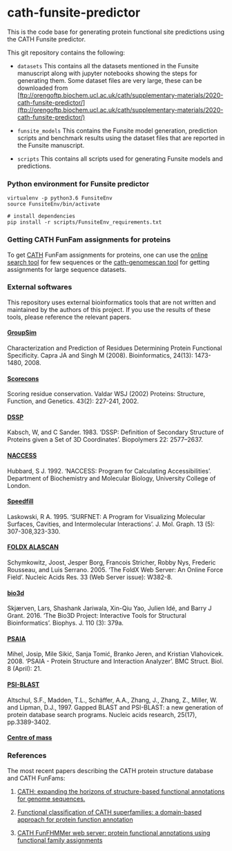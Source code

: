 # cath-funsite-predictor

This is the code base for generating protein functional site predictions using the CATH Funsite predictor.

This git repository contains the following:

* `datasets`
  This contains all the datasets mentioned in the Funsite manuscript along with jupyter notebooks showing the steps for generating them.
  Some dataset files are very large, these can be downloaded from [ftp://orengoftp.biochem.ucl.ac.uk/cath/supplementary-materials/2020-cath-funsite-predictor/](ftp://orengoftp.biochem.ucl.ac.uk/cath/supplementary-materials/2020-cath-funsite-predictor/)

* `funsite_models`
  This contains the Funsite model generation, prediction scripts and benchmark results using the dataset files that are reported in the Funsite manuscript.

* `scripts`
  This contains all scripts used for generating Funsite models and predictions.


### Python environment for Funsite predictor
```
virtualenv -p python3.6 FunsiteEnv
source FunsiteEnv/bin/activate

# install dependencies
pip install -r scripts/FunsiteEnv_requirements.txt
```

### Getting CATH FunFam assignments for proteins

To get [CATH](http://www.cathdb.info/wiki) FunFam assignments for proteins, one can use the [online search tool](http://www.cathdb.info/search/by_sequence) for few sequences or the [cath-genomescan tool](https://github.com/UCLOrengoGroup/cath-tools-genomescan) for getting assignments for large sequence datasets.

### External softwares

This repository uses external bioinformatics tools that are not written and maintained by the authors of this project. If you use the results of these tools, please reference the relevant papers.

#### [GroupSim](https://compbio.cs.princeton.edu/specificity/)
Characterization and Prediction of Residues Determining Protein Functional Specificity. Capra JA and Singh M (2008). Bioinformatics, 24(13): 1473-1480, 2008.

#### [Scorecons](https://www.ebi.ac.uk/thornton-srv/databases/cgi-bin/valdar/scorecons_server.pl)
Scoring residue conservation. Valdar WSJ (2002)
Proteins: Structure, Function, and Genetics. 43(2): 227-241, 2002.

#### [DSSP](https://swift.cmbi.umcn.nl/gv/dssp/DSSP_3.html)
Kabsch, W, and C Sander. 1983. ‘DSSP: Definition of Secondary Structure of Proteins given a Set of 3D Coordinates’. Biopolymers 22: 2577–2637.

#### [NACCESS](http://www.bioinf.manchester.ac.uk/naccess/)
Hubbard, S J. 1992. ‘NACCESS: Program for Calculating Accessibilities’. Department of Biochemistry and Molecular Biology, University College of London.

#### [Speedfill](https://www.ebi.ac.uk/thornton-srv/software/SURFNET/)
Laskowski, R A. 1995. ‘SURFNET: A Program for Visualizing Molecular Surfaces, Cavities, and Intermolecular Interactions’. J. Mol. Graph. 13 (5): 307-308,323-330.

#### [FOLDX ALASCAN](http://foldxsuite.crg.eu/command/AlaScan)
Schymkowitz, Joost, Jesper Borg, Francois Stricher, Robby Nys, Frederic Rousseau, and Luis Serrano. 2005. ‘The FoldX Web Server: An Online Force Field’. Nucleic Acids Res. 33 (Web Server issue): W382-8.

#### [bio3d](https://cran.r-project.org/web/packages/bio3d/index.html)
Skjærven, Lars, Shashank Jariwala, Xin-Qiu Yao, Julien Idé, and Barry J Grant. 2016. ‘The Bio3D Project: Interactive Tools for Structural Bioinformatics’. Biophys. J. 110 (3): 379a.

#### [PSAIA](http://bioinfo.zesoi.fer.hr/index.php/en/10-category-en-gb/tools-en/19-psaia-en)
Mihel, Josip, Mile Sikić, Sanja Tomić, Branko Jeren, and Kristian Vlahovicek. 2008. ‘PSAIA - Protein Structure and Interaction Analyzer’. BMC Struct. Biol. 8 (April): 21.

#### [PSI-BLAST](http://www.biology.wustl.edu/gcg/psiblast.html)
Altschul, S.F., Madden, T.L., Schäffer, A.A., Zhang, J., Zhang, Z., Miller, W. and Lipman, D.J., 1997. Gapped BLAST and PSI-BLAST: a new generation of protein database search programs. Nucleic acids research, 25(17), pp.3389-3402.

#### [Centre of mass](https://github.com/rasbt/protein-science/tree/master/scripts-and-tools/center_of_mass)

### References

The most recent papers describing the CATH protein structure database and CATH FunFams:

1. [CATH: expanding the horizons of structure-based functional annotations for genome sequences.](https://doi.org/10.1093/nar/gky1097)

2. [Functional classification of CATH superfamilies: a domain-based approach for protein function annotation](https://doi.org/10.1093/bioinformatics/btv398)

3. [CATH FunFHMMer web server: protein functional annotations using functional family assignments](https://doi.org/10.1093/nar/gkv488)
